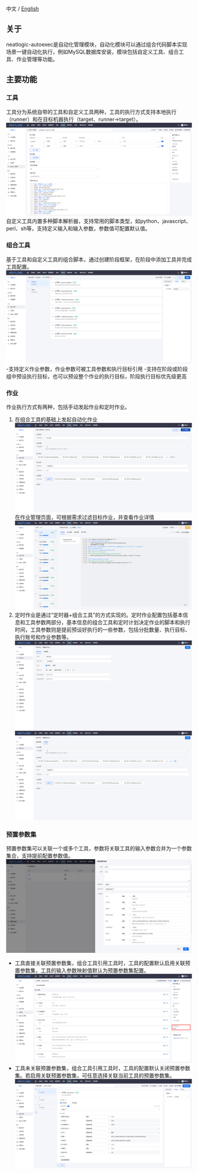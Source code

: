 中文 / [English](README.en.md)

## 关于

neatlogic-autoexec是自动化管理模块，自动化模块可以通过组合代码脚本实现场景一键自动化执行，例如MySQL数据库安装，模块包括自定义工具、组合工具、作业管理等功能。

## 主要功能

### 工具

工具分为系统自带的工具和自定义工具两种，工具的执行方式支持本地执行（runner）和在目标机器执行（target、runner->target）。<br>
![img.png](README_IMAGES/img.png)
自定义工具内置多种脚本解析器，支持常用的脚本类型，如python、javascript、perl、sh等，支持定义输入和输入参数，参数值可配置默认值。

### 组合工具

基于工具和自定义工具的组合脚本，通过创建阶段框架，在阶段中添加工具并完成工具配置。
![img.png](README_IMAGES/img1.png)
-支持定义作业参数，作业参数可被工具参数和执行目标引用
-支持在阶段或阶段组中预设执行目标，也可以预设整个作业的执行目标，阶段执行目标优先级更高

### 作业

作业执行方式有两种，包括手动发起作业和定时作业。
1. 在组合工具的基础上发起自动化作业
![img.png](README_IMAGES/img2.png)
在作业管理页面，可根据需求过滤目标作业，并查看作业详情
![img.png](README_IMAGES/img3.png)
2. 定时作业是通过“定时器+组合工具”的方式实现的。定时作业配置包括基本信息和工具参数两部分，基本信息的组合工具和定时计划决定作业的脚本和执行时间，工具参数则是提前预设好执行的一些参数，包括分批数量、执行目标、执行账号和作业参数等。
![img.png](README_IMAGES/img7.png)
![img.png](README_IMAGES/img8.png)

### 预置参数集

预置参数集可以关联一个或多个工具，参数将关联工具的输入参数合并为一个参数集合，支持提前配置参数值。
![img.png](README_IMAGES/img4.png)
* 工具直接关联预置参数集，组合工具引用工具时，工具的配置默认启用关联预置参数集，工具的输入参数映射值默认为预置参数集配置。
  ![img.png](README_IMAGES/img5.png)
* 工具未关联预置参数集，组合工具引用工具时，工具的配置默认关闭预置参数集。若启用关联预置参数集，可任意选择关联当前工具的预置参数集。
  ![img.png](README_IMAGES/img6.png)